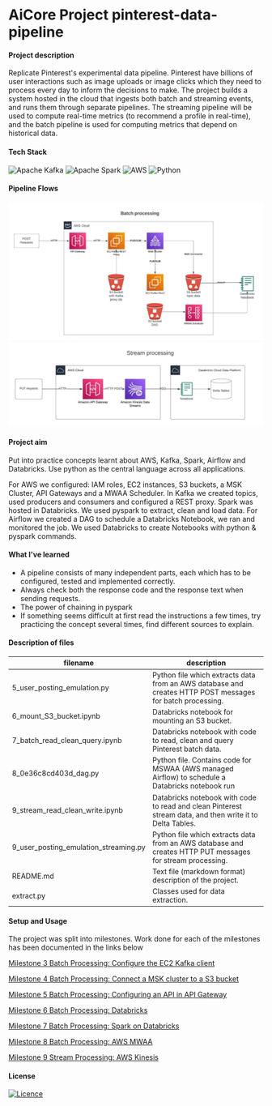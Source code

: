 # AiCore Project pinterest-data-pipeline

#### Project description
Replicate Pinterest's experimental data pipeline. Pinterest have billions of user interactions such as image uploads or image clicks 
which they need to process every day to inform the decisions to make. The project builds a system hosted in the cloud 
that ingests both batch and streaming events, and runs them through separate pipelines. The streaming pipeline will be 
used to compute real-time metrics (to recommend a profile in real-time), and the batch pipeline is used for computing 
metrics that depend on historical data.

#### Tech Stack
![Apache Kafka](https://img.shields.io/badge/Apache%20Kafka-000?style=for-the-badge&logo=apachekafka)
![Apache Spark](https://img.shields.io/badge/Apache%20Spark-FDEE21?style=flat-square&logo=apachespark&logoColor=black)
![AWS](https://img.shields.io/badge/AWS-%23FF9900.svg?style=for-the-badge&logo=amazon-aws&logoColor=white)
![Python](https://img.shields.io/badge/python-3670A0?style=for-the-badge&logo=python&logoColor=ffdd54)

#### Pipeline Flows
![batch_arch.jpeg](documentation%2Fprocess_flow%2Fbatch_arch.jpeg)
![streaming_arch.jpeg](documentation%2Fprocess_flow%2Fstreaming_arch.jpeg)

#### Project aim
Put into practice concepts learnt about AWS, Kafka, Spark, Airflow and Databricks. Use python as the central
language across all applications.

For AWS we configured: IAM roles, EC2 instances, S3 buckets, a MSK Cluster, API Gateways and a MWAA Scheduler.
In Kafka we created topics, used producers and consumers and configured a REST proxy.
Spark was hosted in Databricks. We used pyspark to extract, clean and load data.
For Airflow we created a DAG to schedule a Databricks Notebook, we ran and monitored the job.
We used Databricks to create Notebooks with python & pyspark commands.

#### What I've learned
  - A pipeline consists of many independent parts, each which has to be configured, tested and implemented correctly.
  - Always check both the response code and the response text when sending requests.
  - The power of chaining in pyspark
  - If something seems difficult at first read the instructions a few times, try practicing the concept several times, find different sources to explain.

#### Description of files
| filename                              | description                                                                                               |
|---------------------------------------|-----------------------------------------------------------------------------------------------------------|
| 5_user_posting_emulation.py           | Python file which extracts data from an AWS database and creates HTTP POST messages for batch processing. |
| 6_mount_S3_bucket.ipynb               | Databricks notebook for mounting an S3 bucket.                                                            |
| 7_batch_read_clean_query.ipynb        | Databricks notebook with code to read, clean and query Pinterest batch data.                              |
| 8_0e36c8cd403d_dag.py                 | Python file. Contains code for MSWAA (AWS managed Airflow) to schedule a Databricks notebook run          |
| 9_stream_read_clean_write.ipynb       | Databricks notebook with code to read and clean Pinterest stream data, and then write it to Delta Tables. |
| 9_user_posting_emulation_streaming.py | Python file which extracts data from an AWS database and creates HTTP PUT messages for stream processing. |
| README.md                             | Text file (markdown format) description of the project.                                                   |
| extract.py                            | Classes used for data extraction.                                                                         |

#### Setup and Usage
The project was split into milestones. Work done for each of the milestones has been documented in the links below

[Milestone 3 Batch Processing: Configure the EC2 Kafka client](documentation%2F3%2Fmilestone3.md)

[Milestone 4 Batch Processing: Connect a MSK cluster to a S3 bucket](documentation%2F4%2Fmilestone4.md)

[Milestone 5 Batch Processing: Configuring an API in API Gateway](documentation%2F5%2Fmilestone5.md)

[Milestone 6 Batch Processing: Databricks](documentation%2F6%2Fmilestone6.md)

[Milestone 7 Batch Processing: Spark on Databricks](documentation%2F7%2Fmilestone7.md)

[Milestone 8 Batch Processing: AWS MWAA](documentation%2F8%2Fmilestone8.md)

[Milestone 9 Stream Processing: AWS Kinesis](documentation%2F9%2Fmilestone9.md)

#### License

[![Licence](https://img.shields.io/github/license/Ileriayo/markdown-badges?style=for-the-badge)](./LICENSE)
